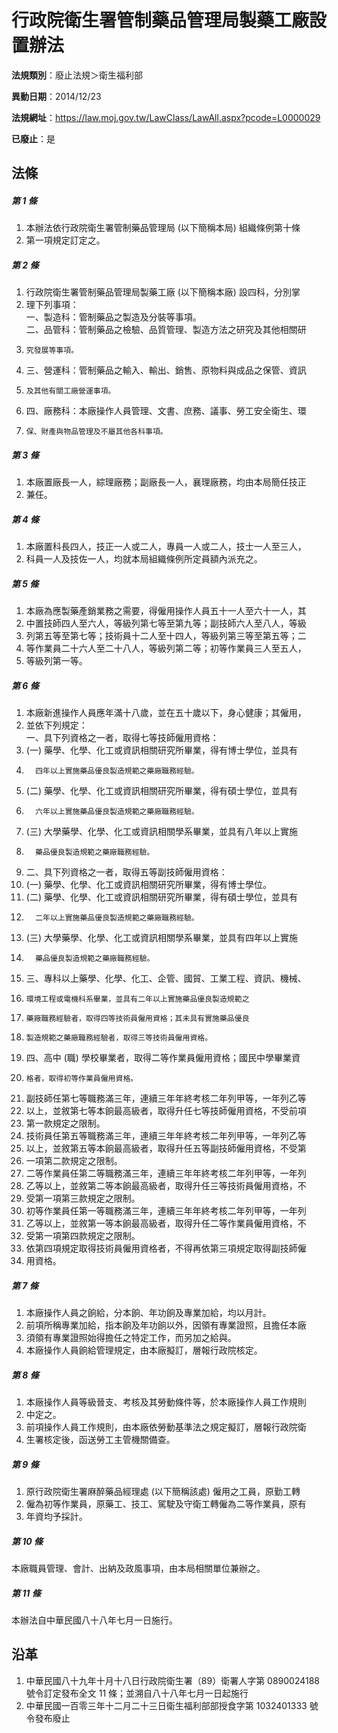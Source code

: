 # 行政院衛生署管制藥品管理局製藥工廠設置辦法

**法規類別**：廢止法規＞衛生福利部

**異動日期**：2014/12/23  

**法規網址**：https://law.moj.gov.tw/LawClass/LawAll.aspx?pcode=L0000029

**已廢止**：是



## 法條
##### 第 1 條
1. 本辦法依行政院衛生署管制藥品管理局 (以下簡稱本局) 組織條例第十條
1. 第一項規定訂定之。

##### 第 2 條
1. 行政院衛生署管制藥品管理局製藥工廠 (以下簡稱本廠) 設四科，分別掌
1. 理下列事項：  
一、製造科：管制藥品之製造及分裝等事項。  
二、品管科：管制藥品之檢驗、品質管理、製造方法之研究及其他相關研
1.     究發展等事項。
1. 三、營運科：管制藥品之輸入、輸出、銷售、原物料與成品之保管、資訊
1.     及其他有關工廠營運事項。
1. 四、廠務科：本廠操作人員管理、文書、庶務、議事、勞工安全衛生、環
1.     保、財產與物品管理及不屬其他各科事項。

##### 第 3 條
1. 本廠置廠長一人，綜理廠務；副廠長一人，襄理廠務，均由本局簡任技正
1. 兼任。

##### 第 4 條
1. 本廠置科長四人，技正一人或二人，專員一人或二人，技士一人至三人，
1. 科員一人及技佐一人，均就本局組織條例所定員額內派充之。

##### 第 5 條
1. 本廠為應製藥產銷業務之需要，得僱用操作人員五十一人至六十一人，其
1. 中置技師四人至六人，等級列第七等至第九等；副技師六人至八人，等級
1. 列第五等至第七等；技術員十二人至十四人，等級列第三等至第五等；二
1. 等作業員二十六人至二十八人，等級列第二等；初等作業員三人至五人，
1. 等級列第一等。

##### 第 6 條
1. 本廠新進操作人員應年滿十八歲，並在五十歲以下，身心健康；其僱用，
1. 並依下列規定：  
一、具下列資格之一者，取得七等技師僱用資格：
1.  (一) 藥學、化學、化工或資訊相關研究所畢業，得有博士學位，並具有
1.       四年以上實施藥品優良製造規範之藥廠職務經驗。
1.  (二) 藥學、化學、化工或資訊相關研究所畢業，得有碩士學位，並具有
1.       六年以上實施藥品優良製造規範之藥廠職務經驗。
1.  (三) 大學藥學、化學、化工或資訊相關學系畢業，並具有八年以上實施
1.       藥品優良製造規範之藥廠職務經驗。
1. 二、具下列資格之一者，取得五等副技師僱用資格：
1.  (一) 藥學、化學、化工或資訊相關研究所畢業，得有博士學位。
1.  (二) 藥學、化學、化工或資訊相關研究所畢業，得有碩士學位，並具有
1.       二年以上實施藥品優良製造規範之藥廠職務經驗。
1.  (三) 大學藥學、化學、化工或資訊相關學系畢業，並具有四年以上實施
1.       藥品優良製造規範之藥廠職務經驗。
1. 三、專科以上藥學、化學、化工、企管、國貿、工業工程、資訊、機械、
1.     環境工程或電機科系畢業，並具有二年以上實施藥品優良製造規範之
1.     藥廠職務經驗者，取得四等技術員僱用資格；其未具有實施藥品優良
1.     製造規範之藥廠職務經驗者，取得三等技術員僱用資格。
1. 四、高中 (職) 學校畢業者，取得二等作業員僱用資格；國民中學畢業資
1.     格者，取得初等作業員僱用資格。
1. 副技師任第七等職務滿三年，連續三年年終考核二年列甲等，一年列乙等
1. 以上，並敘第七等本餉最高級者，取得升任七等技師僱用資格，不受前項
1. 第一款規定之限制。
1. 技術員任第五等職務滿三年，連續三年年終考核二年列甲等，一年列乙等
1. 以上，並敘第五等本餉最高級者，取得升任五等副技師僱用資格，不受第
1. 一項第二款規定之限制。
1. 二等作業員任第二等職務滿三年，連續三年年終考核二年列甲等，一年列
1. 乙等以上，並敘第二等本餉最高級者，取得升任三等技術員僱用資格，不
1. 受第一項第三款規定之限制。
1. 初等作業員任第一等職務滿三年，連續三年年終考核二年列甲等，一年列
1. 乙等以上，並敘第一等本餉最高級者，取得升任二等作業員僱用資格，不
1. 受第一項第四款規定之限制。
1. 依第四項規定取得技術員僱用資格者，不得再依第三項規定取得副技師僱
1. 用資格。

##### 第 7 條
1. 本廠操作人員之餉給，分本餉、年功餉及專業加給，均以月計。
1. 前項所稱專業加給，指本餉及年功餉以外，因領有專業證照，且擔任本廠
1. 須領有專業證照始得擔任之特定工作，而另加之給與。
1. 本廠操作人員餉給管理規定，由本廠擬訂，層報行政院核定。

##### 第 8 條
1. 本廠操作人員等級晉支、考核及其勞動條件等，於本廠操作人員工作規則
1. 中定之。
1. 前項操作人員工作規則，由本廠依勞動基準法之規定擬訂，層報行政院衛
1. 生署核定後，函送勞工主管機關備查。

##### 第 9 條
1. 原行政院衛生署麻醉藥品經理處 (以下簡稱該處) 僱用之工員，原勤工轉
1. 僱為初等作業員，原藥工、技工、駕駛及守衛工轉僱為二等作業員，原有
1. 年資均予採計。

##### 第 10 條
本廠職員管理、會計、出納及政風事項，由本局相關單位兼辦之。

##### 第 11 條
本辦法自中華民國八十八年七月一日施行。

## 沿革
1. 中華民國八十九年十月十八日行政院衛生署（89）衛署人字第 0890024188 號令訂定發布全文 11 條；並溯自八十八年七月一日起施行
1. 中華民國一百零三年十二月二十三日衛生福利部部授食字第 1032401333 號令發布廢止
